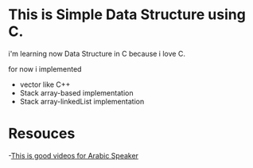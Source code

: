 # This is Simple Data Structure using C.

i'm learning now Data Structure in C because i love C.

for now i implemented
- vector like C++
- Stack array-based implementation
- Stack array-linkedList implementation

# Resouces
-[This is good videos for Arabic Speaker](https://www.youtube.com/playlist?list=PLoK2Lr1miEm-5zCzKE8siQezj9rvQlnca)


